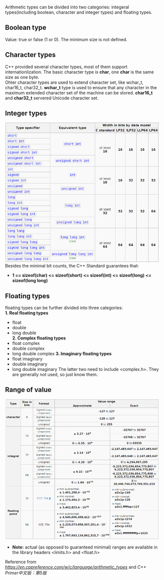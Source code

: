 Arithmetic types can be divided into two categories: integeral types(including boolean, character and integer types) and floating types.
## Boolean type
Value: true or false (1 or 0).
The minimum size is not defined.
## Character types
C++ provided several character types, most of them support internationlization. The basic character type is **char**, one **char** is the same size as one byte.  
Ohter character types are used to extend character set, like wchar_t, char16_t, char32_t. **wchar_t** type is used to ensure that any character in the maximum extended character set of the machine can be stored. **char16_t** and **char32_t** servered Unicode character set.
## Integer types
![integer types & their properties](assets/integer_types&their_properties.png)  
Besides the minimal bit counts, the C++ Standard guarantees that:
- **1 == sizeof(char) <= sizeof(short) <= sizeof(int) <= sizeof(long) <= sizeof(long long)**
## Floating types
floating types can be further divided into three categories:  
**1. Real floating types**
- float
- double 
- long double  
**2. Complex floating types**
- float complex 
- double complex 
- long double complex 
**3. Imaginary floating types**
- float imaginary 
- double imaginary
- long double imaginary
The latter two need to include <complex.h>. They are generally not used, so just know them.
## Range of value
![range_of_value](assets/range_of_value.png)
- **Note:** actual (as opposed to guaranteed minimal) ranges are available in the library headers <limits.h> and <float.h>

Reference from *https://en.cppreference.com/w/c/language/arithmetic_types* and *C++ Primer中文版：第5版*
